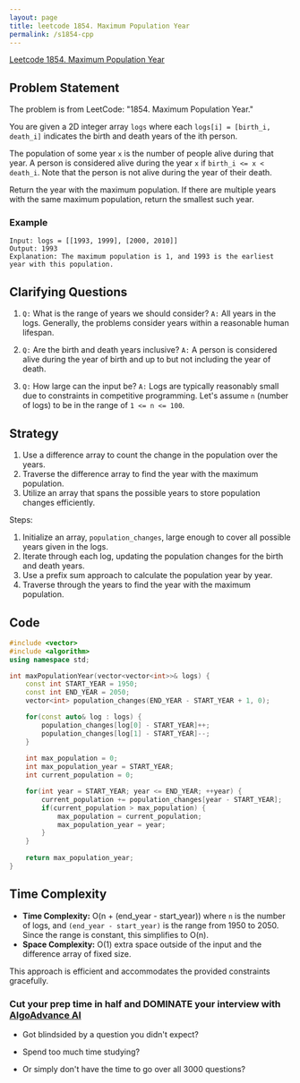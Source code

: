 ```yaml
---
layout: page
title: leetcode 1854. Maximum Population Year
permalink: /s1854-cpp
---
```

[Leetcode 1854. Maximum Population Year](https://algoadvance.github.io/algoadvance/l1854)
## Problem Statement

The problem is from LeetCode: "1854. Maximum Population Year."

You are given a 2D integer array `logs` where each `logs[i] = [birth_i, death_i]` indicates the birth and death years of the ith person.

The population of some year `x` is the number of people alive during that year. A person is considered alive during the year `x` if `birth_i <= x < death_i`. Note that the person is not alive during the year of their death.

Return the year with the maximum population. If there are multiple years with the same maximum population, return the smallest such year.

### Example
```
Input: logs = [[1993, 1999], [2000, 2010]]
Output: 1993
Explanation: The maximum population is 1, and 1993 is the earliest year with this population.
```

## Clarifying Questions
1. `Q:` What is the range of years we should consider?
   `A:` All years in the logs. Generally, the problems consider years within a reasonable human lifespan.
   
2. `Q:` Are the birth and death years inclusive?
   `A:` A person is considered alive during the year of birth and up to but not including the year of death.

3. `Q:` How large can the input be?
   `A:` Logs are typically reasonably small due to constraints in competitive programming. Let's assume `n` (number of logs) to be in the range of `1 <= n <= 100`.

## Strategy
1. Use a difference array to count the change in the population over the years.
2. Traverse the difference array to find the year with the maximum population.
3. Utilize an array that spans the possible years to store population changes efficiently.

Steps:
1. Initialize an array, `population_changes`, large enough to cover all possible years given in the logs.
2. Iterate through each log, updating the population changes for the birth and death years.
3. Use a prefix sum approach to calculate the population year by year.
4. Traverse through the years to find the year with the maximum population.

## Code

```cpp
#include <vector>
#include <algorithm>
using namespace std;

int maxPopulationYear(vector<vector<int>>& logs) {
    const int START_YEAR = 1950;
    const int END_YEAR = 2050;
    vector<int> population_changes(END_YEAR - START_YEAR + 1, 0);

    for(const auto& log : logs) {
        population_changes[log[0] - START_YEAR]++;
        population_changes[log[1] - START_YEAR]--;
    }
    
    int max_population = 0;
    int max_population_year = START_YEAR;
    int current_population = 0;

    for(int year = START_YEAR; year <= END_YEAR; ++year) {
        current_population += population_changes[year - START_YEAR];
        if(current_population > max_population) {
            max_population = current_population;
            max_population_year = year;
        }
    }
    
    return max_population_year;
}
```

## Time Complexity
- **Time Complexity:** O(n + (end_year - start_year)) where `n` is the number of logs, and `(end_year - start_year)` is the range from 1950 to 2050. Since the range is constant, this simplifies to O(n).
- **Space Complexity:** O(1) extra space outside of the input and the difference array of fixed size.

This approach is efficient and accommodates the provided constraints gracefully.


### Cut your prep time in half and DOMINATE your interview with [AlgoAdvance AI](https://algoAdvance.com)

- Got blindsided by a question you didn't expect?

- Spend too much time studying?

- Or simply don't have the time to go over all 3000 questions?

